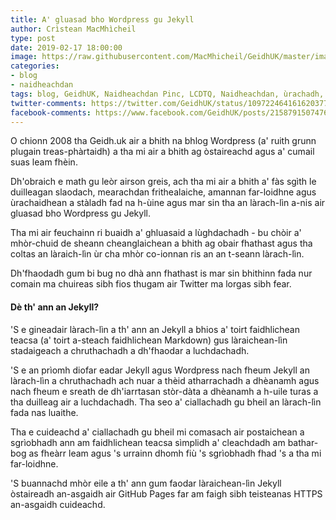 ```yaml
---
title: A' gluasad bho Wordpress gu Jekyll
author: Crìstean MacMhìcheil
type: post
date: 2019-02-17 18:00:00
image: https://raw.githubusercontent.com/MacMhicheil/GeidhUK/master/images/2019-02-17-a-gluasad-bho-wordpress-gu-jekyll.jpg
categories:
- blog
- naidheachdan
tags: blog, GeidhUK, Naidheachdan Pinc, LCDTQ, Naidheachdan, ùrachadh, Jekyll, Wordpress
twitter-comments: https://twitter.com/GeidhUK/status/1097224641616203776
facebook-comments: https://www.facebook.com/GeidhUK/posts/2158791507476727?__xts__%5B0%5D=68.ARA4y5oomFcYliIhoMztLdLNdgli7Q495lH7kL8jeATafvOOqliyzaxsiwL21ID6K5gZqQZTb_u7RJHoj8thFrhykJgWtPuzrDij4mPgWtN-9b49enGCiZJKPuYIWlnTSBAWaizPbRME4l08UbQrUNtz6nxCbv9zi_9C3bBbMYNkG0BuxXgVE0bOWC_aKfSkkihmH138abNwmjLZQQsEC6dLAsClHLT8_mcmFFklLTbo9cM0lZYvYy6UfUP3UNPz4dtoS8-hS3FLQKMdlU3WYBLMQlkp7Q6vT0h3tv_OYfr9hX24dUvRdxiC7mcRSbdtctYnGRur1gxXMKg01IpzIjzt7QKB&__tn__=-R
---
```


O chionn 2008 tha Geidh.uk air a bhith na bhlog Wordpress (a' ruith grunn plugain treas-phàrtaidh) a tha mi air a bhith ag òstaireachd agus a' cumail suas leam fhèin.

Dh'obraich e math gu leòr airson greis, ach tha mi air a bhith a' fàs sgìth le duilleagan slaodach, mearachdan frithealaiche, amannan far-loidhne agus ùrachaidhean a stàladh fad na h-ùine agus mar sin tha an làrach-lìn a-nis air gluasad bho Wordpress gu Jekyll.

<!--more-->

Tha mi air feuchainn ri buaidh a' ghluasaid a lùghdachadh - bu chòir a' mhòr-chuid de sheann cheanglaichean a bhith ag obair fhathast agus tha coltas an làraich-lìn ùr cha mhòr co-ionnan ris an an t-seann làrach-lìn.

Dh'fhaodadh gum bi bug no dhà ann fhathast is mar sin bhithinn fada nur comain ma chuireas sibh fios thugam air Twitter ma lorgas sibh fear.

#### Dè th' ann an Jekyll?

'S e gineadair làrach-lìn a th' ann an Jekyll a bhios a' toirt faidhlichean teacsa (a' toirt a-steach faidhlichean Markdown) gus làraichean-lìn stadaigeach a chruthachadh a dh'fhaodar a luchdachadh.

'S e an prìomh diofar eadar Jekyll agus Wordpress nach fheum Jekyll an làrach-lìn a chruthachadh ach nuar a thèid atharrachadh a dhèanamh agus nach fheum e sreath de dh'iarrtasan stòr-dàta a dhèanamh a h-uile turas a tha duilleag air a luchdachadh. Tha seo a' ciallachadh gu bheil an làrach-lìn fada nas luaithe.

Tha e cuideachd a' ciallachadh gu bheil mi comasach air postaichean a sgrìobhadh ann am faidhlichean teacsa sìmplidh a' cleachdadh am bathar-bog as fheàrr leam agus 's urrainn dhomh fiù 's sgrìobhadh fhad 's a tha mi far-loidhne.

'S buannachd mhòr eile a th' ann gum faodar làraichean-lìn Jekyll òstaireadh an-asgaidh air GitHub Pages far am faigh sibh teisteanas HTTPS an-asgaidh cuideachd.
